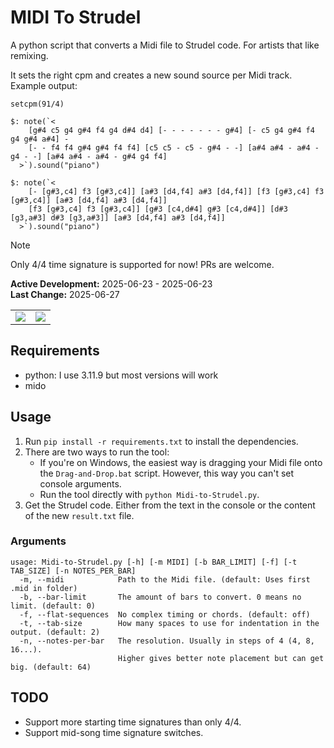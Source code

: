 # MIDI To Strudel
A python script that converts a Midi file to Strudel code. For artists that like remixing.

It sets the right cpm and creates a new sound source per Midi track. Example output:
```
setcpm(91/4)

$: note(`<
    [g#4 c5 g4 g#4 f4 g4 d#4 d4] [- - - - - - - g#4] [- c5 g4 g#4 f4 g4 g#4 a#4] -
    [- - f4 f4 g#4 g#4 f4 f4] [c5 c5 - c5 - g#4 - -] [a#4 a#4 - a#4 - g4 - -] [a#4 a#4 - a#4 - g#4 g4 f4]
  >`).sound("piano")

$: note(`<
    [- [g#3,c4] f3 [g#3,c4]] [a#3 [d4,f4] a#3 [d4,f4]] [f3 [g#3,c4] f3 [g#3,c4]] [a#3 [d4,f4] a#3 [d4,f4]]
    [f3 [g#3,c4] f3 [g#3,c4]] [g#3 [c4,d#4] g#3 [c4,d#4]] [d#3 [g3,a#3] d#3 [g3,a#3]] [a#3 [d4,f4] a#3 [d4,f4]]
  >`).sound("piano")
```

> [!NOTE]
> Only 4/4 time signature is supported for now! PRs are welcome.

**Active Development:** 2025-06-23 - 2025-06-23<br>
**Last Change:** 2025-06-27<br>

| | |
| :---: | :---: |
| ![](/Screenshots/.png) | ![](/Screenshots/.png) |

## Requirements
- python: I use 3.11.9 but most versions will work
- mido

## Usage
1. Run `pip install -r requirements.txt` to install the dependencies.
2. There are two ways to run the tool:
    - If you're on Windows, the easiest way is dragging your Midi file onto the `Drag-and-Drop.bat` script. However, this way you can't set console arguments.
    - Run the tool directly with `python Midi-to-Strudel.py`.
3. Get the Strudel code. Either from the text in the console or the content of the new `result.txt` file.

### Arguments
```
usage: Midi-to-Strudel.py [-h] [-m MIDI] [-b BAR_LIMIT] [-f] [-t TAB_SIZE] [-n NOTES_PER_BAR]
  -m, --midi            Path to the Midi file. (default: Uses first .mid in folder)
  -b, --bar-limit       The amount of bars to convert. 0 means no limit. (default: 0)
  -f, --flat-sequences  No complex timing or chords. (default: off)
  -t, --tab-size        How many spaces to use for indentation in the output. (default: 2)
  -n, --notes-per-bar   The resolution. Usually in steps of 4 (4, 8, 16...).
                        Higher gives better note placement but can get big. (default: 64)
```

## TODO
- Support more starting time signatures than only 4/4.
- Support mid-song time signature switches.
 